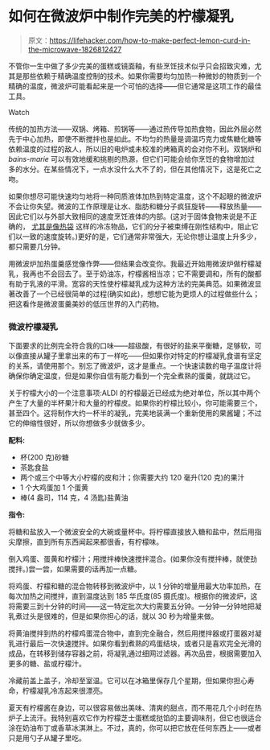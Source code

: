 # 如何在微波炉中制作完美的柠檬凝乳

> 原文：<https://lifehacker.com/how-to-make-perfect-lemon-curd-in-the-microwave-1826812427>

不管你一生中做了多少完美的蛋糕或镜面釉，有些烹饪技术似乎只会招致灾难，尤其是那些依赖于精确温度控制的技术。如果你需要均匀加热一种微妙的物质到一个精确的温度，微波炉可能看起来是一个可怕的选择——但它通常是这项工作的最佳工具。

Watch

传统的加热方法——双锅、烤箱、煎锅等——通过热传导加热食物，因此外层必然先于中心加热，即使不断搅拌也是如此。不均匀的热量是调温巧克力或焦糖化糖等依赖温度的过程的敌人，所以旧的电炉或未校准的烤箱真的会对你不利。双锅炉和 *bains-marie* 可以有效地缓和挑剔的热源，但它们可能会给你烹饪的食物增加过多的水分。在某些情况下，一点水没什么大不了的，但在其他情况下，这是死亡之吻。

如果你想尽可能快速均匀地将一种同质液体加热到特定温度，这个不起眼的微波炉不会让你失望。微波的工作原理是让水、脂肪和糖分子疯狂旋转——释放热量——因此它们以与外部大致相同的速度烹饪液体的内部。(这对于固体食物来说是不正确的， [尤其是像热袋](https://medium.com/starts-with-a-bang/throwback-thursday-the-physics-of-hot-pockets-1a3b579974ce) 这样的冷冻物品，它们的分子被束缚在刚性结构中，阻止它们以一致的速度旋转。)更好的是，它们通常非常强大，无论你想让温度上升多少，都只需要几分钟。

用微波炉加热蛋羹感觉像作弊——但结果会改变你。我最近开始用微波炉做柠檬凝乳，我再也不会回去了。至于奶油冻，柠檬酱相当凉；它不需要调和，所有的酸都有助于乳液的平滑。宽容的天性使柠檬凝乳成为这种方法的完美典范。如果微波显著改善了一个已经很简单的过程(确实如此)，想想它能为更烦人的过程做些什么；把这看作是微波蛋羹美妙的低压世界的入门药物。

### 微波柠檬凝乳

下面要求的比例完全符合我的口味——超级酸，有很好的盐来平衡糖，足够软，可以像直接从罐子里拿出来的布丁一样吃——但如果你对特定的柠檬凝乳食谱有坚定的关系，请使用那个。别忘了微波炉，这才是重点。一个快速读数的电子温度计将确保你确定温度，但是如果你自信有能力看到一个完全煮熟的蛋羹，就跳过它。

关于柠檬大小的一个注意事项:ALDI 的柠檬最近已经成为绝对单位，所以其中两个产生了大量的半杯果汁和大量的柠檬皮。如果你的柠檬比较小，你可能需要三个，甚至四个。这将制作大约一杯半的凝乳，完美地装满一个重新使用的果酱罐；不过它的伸缩性很好，所以你想做多少就做多少。

**配料:**

*   杯(200 克)砂糖
*   茶匙食盐
*   两个或三个中等大小柠檬的皮和汁；你需要大约 120 毫升(120 克)的果汁
*   1 个大鸡蛋加 1 个蛋黄
*   棒(4 盎司，114 克，4 汤匙)盐黄油

**指令:**

将糖和盐放入一个微波安全的大碗或量杯中。将柠檬直接放入糖和盐中，然后用指尖摩擦，直到所有东西闻起来都很香，有柠檬味。

倒入鸡蛋、蛋黄和柠檬汁；用搅拌棒快速搅拌混合。(如果你没有搅拌棒，就使劲搅拌。)尝一尝，如果需要的话再加一点糖。

将鸡蛋、柠檬和糖的混合物转移到微波炉中，以 1 分钟的增量用最大功率加热，在每次加热之间搅拌，直到温度达到 185 华氏度(85 摄氏度)。根据你的微波炉，这将需要三到十分钟的时间——这一特定批次大约需要五分钟。一分钟一分钟地把凝乳煮过头是很难的，但是如果你担心的话，就以 30 秒为增量来做。

将黄油搅拌到热的柠檬鸡蛋混合物中，直到完全融合，然后用搅拌器或打蛋器对凝乳进行最后一次快速搅拌。如果你看到煮熟的鸡蛋结块，或者只是喜欢完全光滑的成品，在转移到储存容器之前，将凝乳通过细网过滤器。再次品尝，根据需要加入更多的糖、盐或柠檬汁。

冷藏前盖上盖子，冷却至室温。它可以在冰箱里保存几个星期，但如果你担心寿命，柠檬凝乳冷冻起来很漂亮。

夏天有柠檬酱在身边，可以很容易做出美味、清爽的甜点，而不用花几个小时在热炉子上流汗。我特别喜欢它作为柠檬芝士蛋糕或挞馅的主要调味剂，但它也很适合涂在奶油布丁或香草冰淇淋上。不过，真的，你可以把它放在任何东西上——或者只是用勺子从罐子里吃。